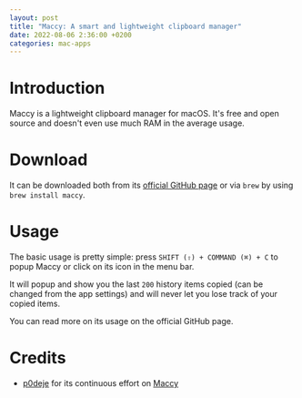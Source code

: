 ```yaml
---
layout: post
title: "Maccy: A smart and lightweight clipboard manager"
date: 2022-08-06 2:36:00 +0200
categories: mac-apps
---
```


# Introduction

Maccy is a lightweight clipboard manager for macOS. It's free and open source and doesn't even use much RAM in the average usage.

# Download

It can be downloaded both from its [official GitHub page](https://github.com/p0deje/Maccy) or via `brew` by using `brew install maccy`.

# Usage

The basic usage is pretty simple: press `SHIFT (⇧) + COMMAND (⌘) + C` to popup Maccy or click on its icon in the menu bar.

It will popup and show you the last `200` history items copied (can be changed from the app settings) and will never let you lose track of your copied items.

You can read more on its usage on the official GitHub page.

# Credits

- [p0deje](https://github.com/p0deje) for its continuous effort on [Maccy](https://github.com/p0deje/Maccy)

